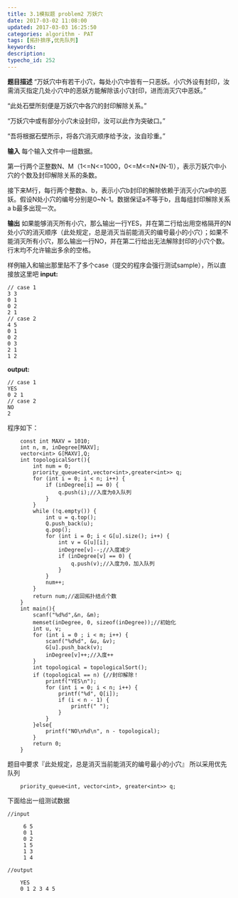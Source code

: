 ```yaml
---
title: 3.1模拟题 problem2 万妖穴
date: 2017-03-02 11:08:00
updated: 2017-03-03 16:25:50
categories: algorithm - PAT
tags: [拓扑排序,优先队列]
keywords:
description:
typecho_id: 252
---
```


**题目描述**
“万妖穴中有若干小穴，每处小穴中皆有一只恶妖。小穴外设有封印，汝需消灭指定几处小穴中的恶妖方能解除该小穴封印，进而消灭穴中恶妖。”

“此处石壁所刻便是万妖穴中各穴的封印解除关系。”

“万妖穴中或有部分小穴未设封印，汝可以此作为突破口。”

“吾将根据石壁所示，将各穴消灭顺序给予汝，汝自珍重。”

**输入**
每个输入文件中一组数据。

第一行两个正整数N、M（1<=N<=1000，0<=M<=N*(N-1)），表示万妖穴中小穴的个数及封印解除关系的条数。

接下来M行，每行两个整数a、b，表示小穴b封印的解除依赖于消灭小穴a中的恶妖。假设N处小穴的编号分别是0~N-1。数据保证a不等于b，且每组封印解除关系a b最多出现一次。

**输出**
如果能够消灭所有小穴，那么输出一行YES，并在第二行给出用空格隔开的N处小穴的消灭顺序（此处规定，总是消灭当前能消灭的编号最小的小穴）；如果不能消灭所有小穴，那么输出一行NO，并在第二行给出无法解除封印的小穴个数。行末均不允许输出多余的空格。

样例输入和输出那里贴不了多个case（提交的程序会强行测试sample），所以直接放这里吧
**input:**

    // case 1
    3 3
    0 1
    0 2
    2 1
    // case 2
    4 5
    0 1
    0 2
    0 3
    2 1
    1 2

**output:**

    // case 1
    YES
    0 2 1
    // case 2
    NO
    2


程序如下：
```
    const int MAXV = 1010;
    int n, m, inDegree[MAXV];
    vector<int> G[MAXV],Q;
    int topologicalSort(){
        int num = 0;
        priority_queue<int,vector<int>,greater<int>> q;
        for (int i = 0; i < n; i++) {
            if (inDegree[i] == 0) {
                q.push(i);//入度为0入队列
            }
        }
        while (!q.empty()) {
            int u = q.top();
            Q.push_back(u);
            q.pop();
            for (int i = 0; i < G[u].size(); i++) {
                int v = G[u][i];
                inDegree[v]--;//入度减少
                if (inDegree[v] == 0) {
                    q.push(v);//入度为0，加入队列
                }
            }
            num++;
        }
        return num;//返回拓扑结点个数
    }
    int main(){
        scanf("%d%d",&n, &m);
        memset(inDegree, 0, sizeof(inDegree));//初始化
        int u, v;
        for (int i = 0 ; i < m; i++) {
            scanf("%d%d", &u, &v);
            G[u].push_back(v);
            inDegree[v]++;//入度++
        }
        int topological = topologicalSort();
        if (topological == n) {//封印解除！
            printf("YES\n");
            for (int i = 0; i < n; i++) {
                printf("%d", Q[i]);
                if (i < n - 1) {
                    printf(" ");
                }
            }
        }else{
            printf("NO\n%d\n", n - topological);
        }
        return 0;
    }
```

题目中要求『此处规定，总是消灭当前能消灭的编号最小的小穴』
所以采用优先队列
```
    priority_queue<int, vector<int>, greater<int>> q;
```
下面给出一组测试数据
```
//input

     6 5
     0 1
     0 2
     1 5
     1 3
     1 4

//output

    YES
    0 1 2 3 4 5
```